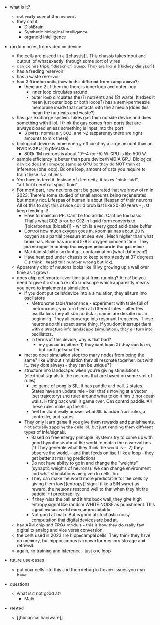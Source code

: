   * what is it?
    * not really sure at the moment
    * they call it:
      * DishBrain
      * Synthetic biological intelligence
      * organoid intelligence
  * random notes from video on device
    * the cells are placed in a [[chassis]]. This chassis takes input and output (of what exactly) through some sort of wires
    * device has triple ?diasonic? pump. They are like a [[kidney dialyzer]]
    * has a feeding reservoir
    * has a waste reservoir
    * has 2 filtration units (how is this different from pump above?)
      * there are 2 of them bc there is inner loop and outer loop
        * inner loop circulates around
        * outer loop circulates the (1) nutrients and (2) waste. It (does it mean just outer loop or both loops?) has a semi-permeable membrane inside that contacts with the 2 media (does this mean the nutrients and waste?)
    * has gas exchange system. takes gas from outside device and does something with it lol. I think the gas comes from ports that are always closed unless something is input into the port
      * 3 ports: normal air, C02, and N2 (apparently there are right amounts to mix these)
    * biological device is more energy efficient by a large amount than an NVIDIA GPU ^0q1MAU3ns
      * 800k-1M neurons is about 10^-4 (or -5) W. GPU is like 500 W. 
    * sample efficiency is better than pure device/NVIDIA GPU. Biological device doesnt compute same as GPU bc they do NOT train at inference (one loop). Bc one loop, amount of data you require to train these is a lot less
    * You have to feed it. Instead of electricity, it takes "pink fluid", "artificial cerebral spinal fluid"
    * For most part, new neurons cant be generated that we know of rn in 2023. There's some studied of small amounts being regenerated, but mostly not. Lifespan of human is about lifespan of their neurons. All of this to say: this device could prob last like 20-30 years  - just keep feeding it!
      * Have to maintain PH. Cant be too acidic. Cant be too basic. That's what C02 is for bc C02 in liquid form converts to [[bicarbonate (bicarb)]] - which is a very good acid-base buffer
      * Control how much oxygen goes in. Room air has about 20% oxygen as a partial pressure at sea level. Much higher than what brain has. Brain has around 5-8% oxygen concentration. They put nitrogen in to drop the oxygen pressure in the gas mixer
      * Maintain stability so dont get contamination (what dat mean?)
      * Have heat pad under chassis to keep temp steady at 37 degrees C (i think i heard this number wrong but idk).
    * Apparently chip of neurons looks like lil ivy growing up a wall over time as it grows.
    * does chip get smarter over time just from running? A: no! bc you need to give it a structure info landscape which apparently means you need to implement a simulation. 
      * if you dont put cells/device into a simulation, they all turn into oscillators
        * Metronome table/resonance - experiment with table full of metronomes, you turn them at different rates - after few oscillations they all start to tick at same rate despite not in beginning. They all converge into resonant frequency. These neurons do this exact same thing. If you dont interrupt them with a structure info landscape (simulation), they all turn into oscillators. 
        * in terms of this device, why is that bad?
          * my guess: bc either: 1) they cant learn 2) they can learn, but cant get smarter
      * me: so does simulation stop too many nodes from being the same? like without simulation they all resonate together, but with it...they dont always - they can be unique??
      * structure info landscape: when you're giving stimulations (electrical signals to the neurons that are based on some sort of rules)
        * ex: game of pong is SIL. It has paddle and ball. 2 states. States have an update rule - ball that's moving at a vector (set trajectory) and rules around what to do if hits 3 not death walls. Hitting back wall is game over. Can control paddle. All these rules make up the SIL. 
        * feel he didnt really answer what SIL is aside from rules, a controller, and states. 
      * They only learn game if you give them rewards and punishments. Not actually zapping the cells lol, but just sending them different types of info/signals. 
        * Based on free energy principle. Systems try to come up with good hypothesis about the world to match the observations. (1) They generate what they think the world is - (2) they observe the world. - and that feeds on itself like a loop - they get better at making predictions. 
        * Do not have ability to go in and change the "weights" (synaptic weights of neurons). We can change environment and what stimulations are given to cells tho.
        * They can make the world more predictable for the cells by giving them low [[entropy]] signal (like a SIN wave) as reward, the neurons respond well to that when they hit the paddle. +1 predictability
        * If they miss the ball and it hits back wall, they give high entropy signal like random WHITE NOISE as punishment. This signal makes world more unpredictable
        * Not good at math. But is good at stochastic noisy computation that digital devices are bad at.
    * has ARM chip and FPGA module - this is how they do really fast digital to analog and vice versa conversion. 
    * the cells used in 2023 are hippocampal cells. They think they have no memory, but hippocampus is known for memory storage and retrieval.
    * again, no training and inference - just one loop
  * future use-cases
    * put your cells into this and then debug to fix any issues you may have

  * questions
    * what is it not good at?
      * Math
  * related
    * [[biological hardware]]
